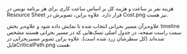 هزینه نفر بر ساعت و هزینه کل بر اساس ساعت کاری برای هر برنامه نویس در Resource Sheet قرار دارد. علاوه براین، تصویرش در Cost.png نیز هست.

علاوه‌برآن مسیر بحرانی انتخاب شده تا نمایش داده شود و علاوه‌بر بخش timeline سمت راست صفحه، در جدول اصلی تسک‌هایی که در مسیر بحرانی هستند مشخص شده‌اند (کل سطرشان زرد شده است). علاوه براین تصویر مسیربحرانی در فایلCriticalPath.png هست.
